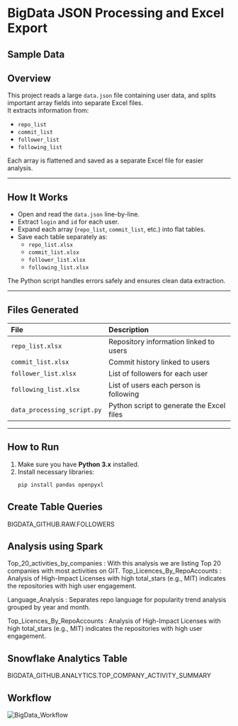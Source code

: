 # BigData JSON Processing and Excel Export

## Sample Data
##  Overview
This project reads a large `data.json` file containing user data, and splits important array fields into separate Excel files.  
It extracts information from:
- `repo_list`
- `commit_list`
- `follower_list`
- `following_list`

Each array is flattened and saved as a separate Excel file for easier analysis.

---

##  How It Works
- Open and read the `data.json` line-by-line.
- Extract `login` and `id` for each user.
- Expand each array (`repo_list`, `commit_list`, etc.) into flat tables.
- Save each table separately as:
  - `repo_list.xlsx`
  - `commit_list.xlsx`
  - `follower_list.xlsx`
  - `following_list.xlsx`

The Python script handles errors safely and ensures clean data extraction.

---

##  Files Generated
| File | Description |
|:---|:---|
| `repo_list.xlsx` | Repository information linked to users |
| `commit_list.xlsx` | Commit history linked to users |
| `follower_list.xlsx` | List of followers for each user |
| `following_list.xlsx` | List of users each person is following |
| `data_processing_script.py` | Python script to generate the Excel files |

---

##  How to Run
1. Make sure you have **Python 3.x** installed.
2. Install necessary libraries:
   ```bash
   pip install pandas openpyxl

## Create Table Queries

BIGDATA_GITHUB.RAW.FOLLOWERS

## Analysis using Spark
Top_20_activities_by_companies : With this analysis we are listing Top 20 companies with most activities on GIT.
Top_Licences_By_RepoAccounts : Analysis of High-Impact Licenses with high total_stars (e.g., MIT) indicates the repositories with high user engagement.

Language_Analysis : Separates repo language for popularity trend analysis grouped by year and month.

Top_Licences_By_RepoAccounts : Analysis of High-Impact Licenses with high total_stars (e.g., MIT) indicates the repositories with high user engagement.

## Snowflake Analytics Table

BIGDATA_GITHUB.ANALYTICS.TOP_COMPANY_ACTIVITY_SUMMARY

##  Workflow 

![BigData_Workflow](https://github.com/user-attachments/assets/3ca3c2ad-841a-4d65-a2e8-c7147eb7aefd)


